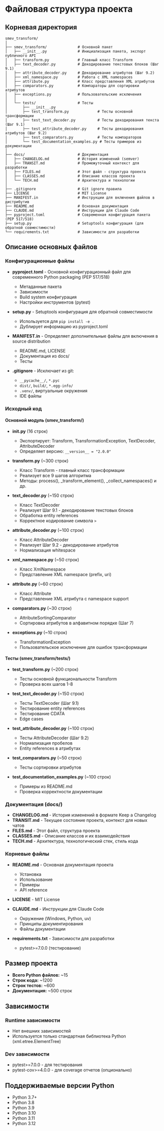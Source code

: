 # Файловая структура проекта

## Корневая директория

```
smev_transform/
│
├── smev_transform/              # Основной пакет
│   ├── __init__.py              # Инициализация пакета, экспорт публичного API
│   ├── transform.py             # Главный класс Transform
│   ├── text_decoder.py          # Декодирование текстовых блоков (Шаг 9.1)
│   ├── attribute_decoder.py     # Декодирование атрибутов (Шаг 9.2)
│   ├── xml_namespace.py         # Работа с XML namespaces
│   ├── attribute.py             # Класс представления XML атрибутов
│   ├── comparators.py           # Компараторы для сортировки атрибутов
│   ├── exceptions.py            # Пользовательские исключения
│   │
│   └── tests/                   # Тесты
│       ├── __init__.py
│       ├── test_transform.py             # Тесты основной трансформации
│       ├── test_text_decoder.py          # Тесты декодирования текста (Шаг 9.1)
│       ├── test_attribute_decoder.py     # Тесты декодирования атрибутов (Шаг 9.2)
│       ├── test_comparators.py           # Тесты компараторов
│       └── test_documentation_examples.py # Тесты примеров из документации
│
├── docs/                        # Документация
│   ├── CHANGELOG.md             # История изменений (semver)
│   ├── TRANSIT.md               # Промежуточный контекст для разработки
│   ├── FILES.md                 # Этот файл - структура проекта
│   ├── CLASSES.md               # Описание классов проекта
│   └── TECH.md                  # Архитектура и технологии
│
├── .gitignore                   # Git ignore правила
├── LICENSE                      # MIT License
├── MANIFEST.in                  # Инструкции для включения файлов в дистрибутив
├── README.md                    # Основная документация
├── CLAUDE.md                    # Инструкции для Claude Code
├── pyproject.toml               # Современная конфигурация пакета (PEP 517/518)
├── setup.py                     # Setuptools конфигурация (для обратной совместимости)
└── requirements.txt             # Зависимости для разработки
```

## Описание основных файлов

### Конфигурационные файлы

- **pyproject.toml** - Основной конфигурационный файл для современного Python packaging (PEP 517/518)
  - Метаданные пакета
  - Зависимости
  - Build system конфигурация
  - Настройки инструментов (pytest)

- **setup.py** - Setuptools конфигурация для обратной совместимости
  - Используется для `pip install -e .`
  - Дублирует информацию из pyproject.toml

- **MANIFEST.in** - Определяет дополнительные файлы для включения в source distribution
  - README.md, LICENSE
  - Документация из docs/
  - Тесты

- **.gitignore** - Исключает из git:
  - `__pycache__/`, `*.pyc`
  - `dist/`, `build/`, `*.egg-info/`
  - `.venv/`, виртуальные окружения
  - IDE файлы

### Исходный код

#### Основной модуль (smev_transform/)

- **__init__.py** (16 строк)
  - Экспортирует: Transform, TransformationException, TextDecoder, AttributeDecoder
  - Определяет версию: `__version__ = "2.0.0"`

- **transform.py** (~300 строк)
  - Класс Transform - главный класс трансформации
  - Реализует все 9 шагов алгоритма
  - Методы: process(), _transform_element(), _collect_namespaces() и др.

- **text_decoder.py** (~150 строк)
  - Класс TextDecoder
  - Реализует Шаг 9.1 - декодирование текстовых блоков
  - Обработка entity references
  - Корректное кодирование символа `>`

- **attribute_decoder.py** (~100 строк)
  - Класс AttributeDecoder
  - Реализует Шаг 9.2 - декодирование атрибутов
  - Нормализация whitespace

- **xml_namespace.py** (~50 строк)
  - Класс XmlNamespace
  - Представление XML namespace (prefix, uri)

- **attribute.py** (~60 строк)
  - Класс Attribute
  - Представление XML атрибута с namespace support

- **comparators.py** (~30 строк)
  - AttributeSortingComparator
  - Сортировка атрибутов в алфавитном порядке (Шаг 7)

- **exceptions.py** (~10 строк)
  - TransformationException
  - Пользовательское исключение для ошибок трансформации

#### Тесты (smev_transform/tests/)

- **test_transform.py** (~200 строк)
  - Тесты основной функциональности Transform
  - Проверка всех шагов 1-8

- **test_text_decoder.py** (~150 строк)
  - Тесты TextDecoder (Шаг 9.1)
  - Тестирование entity references
  - Тестирование CDATA
  - Edge cases

- **test_attribute_decoder.py** (~100 строк)
  - Тесты AttributeDecoder (Шаг 9.2)
  - Нормализация пробелов
  - Entity references в атрибутах

- **test_comparators.py** (~50 строк)
  - Тесты сортировки атрибутов

- **test_documentation_examples.py** (~100 строк)
  - Примеры из README.md
  - Проверка корректности документации

### Документация (docs/)

- **CHANGELOG.md** - История изменений в формате Keep a Changelog
- **TRANSIT.md** - Текущее состояние проекта, контекст для новых чатов
- **FILES.md** - Этот файл, структура проекта
- **CLASSES.md** - Описание классов и их взаимодействия
- **TECH.md** - Архитектура, технологический стек, стиль кода

### Корневые файлы

- **README.md** - Основная документация проекта
  - Установка
  - Использование
  - Примеры
  - API reference

- **LICENSE** - MIT License

- **CLAUDE.md** - Инструкции для Claude Code
  - Окружение (Windows, Python, uv)
  - Принципы документирования
  - Файлы документации

- **requirements.txt** - Зависимости для разработки
  - pytest>=7.0.0 (тестирование)

## Размер проекта

- **Всего Python файлов:** ~15
- **Строк кода:** ~1200
- **Строк тестов:** ~600
- **Документация:** ~500 строк

## Зависимости

### Runtime зависимости
- Нет внешних зависимостей
- Используется только стандартная библиотека Python (xml.etree.ElementTree)

### Dev зависимости
- pytest>=7.0.0 - для тестирования
- pytest-cov>=4.0.0 - для coverage отчетов (опционально)

## Поддерживаемые версии Python

- Python 3.7+
- Python 3.8
- Python 3.9
- Python 3.10
- Python 3.11
- Python 3.12
